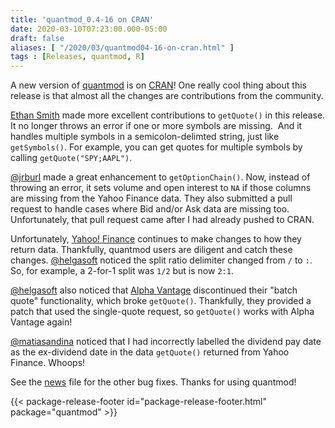 ```yaml
---
title: 'quantmod_0.4-16 on CRAN'
date: 2020-03-10T07:23:00.000-05:00
draft: false
aliases: [ "/2020/03/quantmod04-16-on-cran.html" ]
tags : [Releases, quantmod, R]
---
```


A new version of [quantmod](http://www.quantmod.com/) is on [CRAN](https://cran.r-project.org/package=quantmod)! One really cool thing about this release is that almost all the changes are contributions from the community.  
  
<!--more-->

[Ethan Smith](https://github.com/ethanbsmith) made more excellent contributions to `getQuote()` in this release. It no longer throws an error if one or more symbols are missing.  And it handles multiple symbols in a semicolon-delimted string, just like `getSymbols()`. For example, you can get quotes for multiple symbols by calling `getQuote("SPY;AAPL")`.  

[@jrburl](https://github.com/jrburl) made a great enhancement to `getOptionChain()`. Now, instead of throwing an error, it sets volume and open interest to `NA` if those columns are missing from the Yahoo Finance data. They also submitted a pull request to handle cases where Bid and/or Ask data are missing too. Unfortunately, that pull request came after I had already pushed to CRAN.  
  
Unfortunately, [Yahoo! Finance](https://finance.yahoo.com/) continues to make changes to how they return data. Thankfully, quantmod users are diligent and catch these changes. [@helgasoft](https://github.com/helgasoft/) noticed the split ratio delimiter changed from `/` to `:`. So, for example, a 2-for-1 split was `1/2` but is now `2:1`.  
  
[@helgasoft](https://github.com/helgasoft/) also noticed that [Alpha Vantage](https://www.alphavantage.co/) discontinued their "batch quote" functionality, which broke `getQuote()`. Thankfully, they provided a patch that used the single-quote request, so `getQuote()` works with Alpha Vantage again!  
  
[@matiasandina](https://github.com/matiasandina) noticed that I had incorrectly labelled the dividend pay date as the ex-dividend date in the data `getQuote()` returned from Yahoo Finance. Whoops!  
  
See the [news](https://cran.r-project.org/web/packages/quantmod/news/news.html) file for the other bug fixes. Thanks for using quantmod!

{{< package-release-footer id="package-release-footer.html" package="quantmod" >}}
